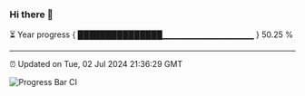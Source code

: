 ### Hi there 👋

⏳ Year progress { ███████████████▁▁▁▁▁▁▁▁▁▁▁▁▁▁▁ } 50.25 %

---

⏰ Updated on Tue, 02 Jul 2024 21:36:29 GMT

![Progress Bar CI](https://github.com/IshwaranRudhara/GIT-ACTION/workflows/Progress%20Bar%20CI/badge.svg)
